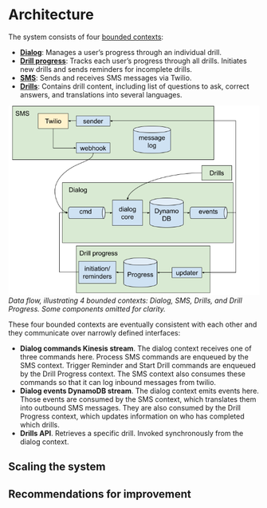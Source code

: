 # Architecture

The system consists of four [bounded contexts](https://martinfowler.com/bliki/BoundedContext.html):

* **[Dialog](dialog.md)**: Manages a user’s progress through an individual drill.
* **[Drill progress](drill-progress.md)**: Tracks each user’s progress through all drills. Initiates new drills and sends reminders for incomplete drills.
* **[SMS](sms.md)**: Sends and receives SMS messages via Twilio.
* **[Drills](drills.md)**: Contains drill content, including list of questions to ask, correct answers, and translations into several languages.

![overview](architecture.png)
*Data flow, illustrating 4 bounded contexts: Dialog, SMS, Drills, and Drill Progress. Some components omitted for clarity.*

These four bounded contexts are eventually consistent with each other and they communicate over narrowly defined interfaces:

* **Dialog commands Kinesis stream**. The dialog context receives one of three commands here. Process SMS commands are enqueued by the SMS context. Trigger Reminder and Start Drill commands are enqueued by the Drill Progress context. The SMS context also consumes these commands so that it can log inbound messages from twilio.
* **Dialog events DynamoDB stream**. The dialog context emits events here. Those events are consumed by the SMS context, which translates them into outbound SMS messages. They are also consumed by the Drill Progress context, which updates information on who has completed which drills.
* **Drills API**. Retrieves a specific drill. Invoked synchronously from the dialog context.



## Scaling the system

## Recommendations for improvement
